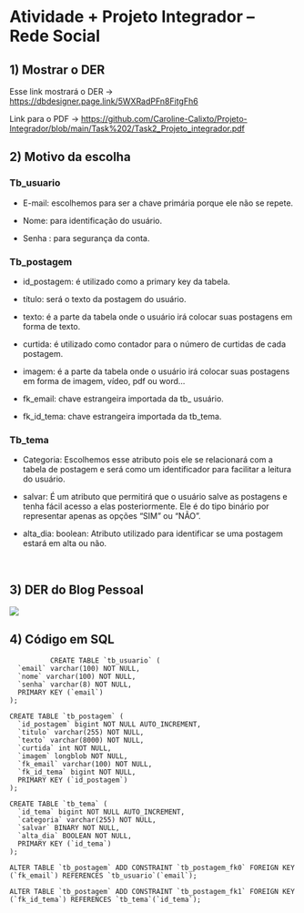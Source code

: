 # Atividade  + Projeto Integrador – Rede Social


## 1) Mostrar o DER 

Esse link mostrará o DER -> https://dbdesigner.page.link/5WXRadPFn8FitgFh6

Link para o PDF -> https://github.com/Caroline-Calixto/Projeto-Integrador/blob/main/Task%202/Task2_Projeto_integrador.pdf

## 2) Motivo da escolha

<div>

### Tb_usuario
 
* E-mail: escolhemos para ser a chave primária porque ele não se repete.

* Nome: para identificação do usuário.

* Senha : para segurança da conta.

### Tb_postagem
* id_postagem: é utilizado como a primary key da tabela.

* título: será o texto da postagem do usuário.

* texto: é a parte da tabela onde o usuário irá colocar suas postagens em forma de texto.

* curtida: é utilizado como contador para o número de curtidas de cada postagem.

* imagem: é a parte da tabela onde o usuário irá colocar suas postagens em forma de imagem, vídeo, pdf ou word...

* fk_email: chave estrangeira importada da tb_ usuário.

* fk_id_tema: chave estrangeira importada da tb_tema.

### Tb_tema
* Categoria: Escolhemos esse atributo pois ele se relacionará com a tabela de postagem e será como um identificador para facilitar a leitura do usuário.

* salvar:  É um atributo que permitirá que o usuário salve as postagens e tenha fácil acesso a elas posteriormente. Ele é do tipo binário por representar apenas as opções “SIM” ou “NÃO”.

* alta_dia: boolean: Atributo utilizado para identificar se uma postagem estará em alta ou não.


<br>

## 3) DER do Blog Pessoal 

 
 <img src = "https://github.com/Caroline-Calixto/Projeto-Integrador/blob/main/Task%202/Task2_Projeto_Integrador.png"> </img>
      

## 4) Código em SQL 

              CREATE TABLE `tb_usuario` (
      `email` varchar(100) NOT NULL,
      `nome` varchar(100) NOT NULL,
      `senha` varchar(8) NOT NULL,
      PRIMARY KEY (`email`)
    );

    CREATE TABLE `tb_postagem` (
      `id_postagem` bigint NOT NULL AUTO_INCREMENT,
      `titulo` varchar(255) NOT NULL,
      `texto` varchar(8000) NOT NULL,
      `curtida` int NOT NULL,
      `imagem` longblob NOT NULL,
      `fk_email` varchar(100) NOT NULL,
      `fk_id_tema` bigint NOT NULL,
      PRIMARY KEY (`id_postagem`)
    );

    CREATE TABLE `tb_tema` (
      `id_tema` bigint NOT NULL AUTO_INCREMENT,
      `categoria` varchar(255) NOT NULL,
      `salvar` BINARY NOT NULL,
      `alta_dia` BOOLEAN NOT NULL,
      PRIMARY KEY (`id_tema`)
    );

    ALTER TABLE `tb_postagem` ADD CONSTRAINT `tb_postagem_fk0` FOREIGN KEY (`fk_email`) REFERENCES `tb_usuario`(`email`);

    ALTER TABLE `tb_postagem` ADD CONSTRAINT `tb_postagem_fk1` FOREIGN KEY (`fk_id_tema`) REFERENCES `tb_tema`(`id_tema`);




